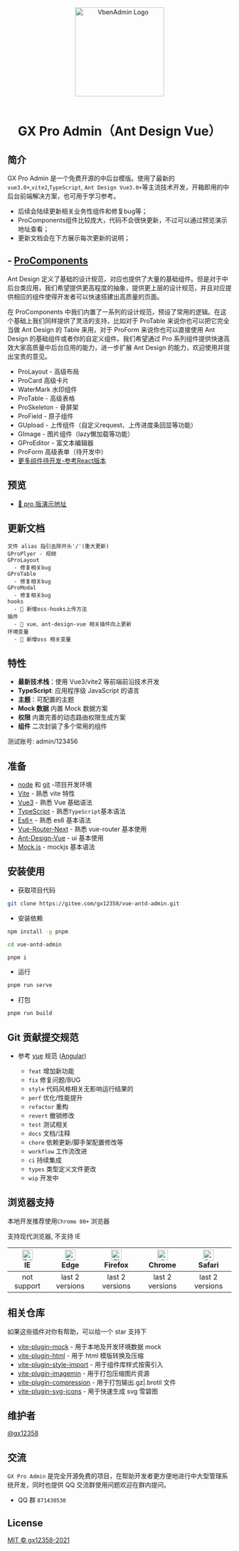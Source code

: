 <div align="center"> <a href="https://gitee.com/gx12358/vue-antd-admin"> <img alt="VbenAdmin Logo" width="200" height="200" src="https://zbbf9-hw.ahtv.cn/ahtv-obs/20210811/d5b6f8d7-b759-243d-b8f3-906a6b8570bf.png"> </a> <br> <br>

<h1>GX Pro Admin（Ant Design Vue）</h1>
</div>

## 简介

GX Pro Admin 是一个免费开源的中后台模版。使用了最新的`vue3.0+`,`vite2`,`TypeScript`, `Ant Design Vue3.0+`等主流技术开发，开箱即用的中后台前端解决方案，也可用于学习参考。

- 后续会陆续更新相关业务性组件和修复bug等；
- ProComponents组件比较庞大，代码不会很快更新，不过可以通过预览演示地址查看；
- 更新文档会在下方展示每次更新的说明；

## - [ProComponents](https://procomponents.ant.design/components)

Ant Design 定义了基础的设计规范，对应也提供了大量的基础组件。但是对于中后台类应用，我们希望提供更高程度的抽象，提供更上层的设计规范，并且对应提供相应的组件使得开发者可以快速搭建出高质量的页面。

在 ProComponents 中我们内置了一系列的设计规范，预设了常用的逻辑。在这个基础上我们同样提供了灵活的支持，比如对于 ProTable 来说你也可以把它完全当做 Ant Design 的 Table 来用，对于 ProForm 来说你也可以直接使用 Ant Design 的基础组件或者你的自定义组件。我们希望通过 Pro 系列组件提供快速高效大家高质量中后台应用的能力，进一步扩展 Ant Design 的能力，欢迎使用并提出宝贵的意见。

- ProLayout - 高级布局
- ProCard 高级卡片
- WaterMark 水印组件
- ProTable - 高级表格
- ProSkeleton - 骨屏架
- ProField - 原子组件
- GUpload - 上传组件（自定义request、上传进度条回显等功能）
- GImage - 图片组件（lazy懒加载等功能）
- GProEditor - 富文本编辑器
- ProForm 高级表单（待开发中）
- [更多组件待开发-参考React版本](https://procomponents.ant.design/components)

## 预览

- [🚀 pro 版演示地址](http://42.192.13.221/)

## 更新文档
    文件 alias 指引去除开头'/'(重大更新)
    GProPlyer - 视频
    GProLayout
      - 修复相关bug
    GProTable
      - 修复相关bug
    GProModal
      - 修复相关bug
    hooks
      - 🎉 新增oss-hooks上传方法
    插件
      - 🎉 vue、ant-design-vue 相关插件向上更新
    环境变量
      - 🎉 新增oss 相关变量

## 特性

- **最新技术栈**：使用 Vue3/vite2 等前端前沿技术开发
- **TypeScript**: 应用程序级 JavaScript 的语言
- **主题**：可配置的主题
- **Mock 数据** 内置 Mock 数据方案
- **权限** 内置完善的动态路由权限生成方案
- **组件** 二次封装了多个常用的组件

测试账号: admin/123456

## 准备

- [node](http://nodejs.org/) 和 [git](https://git-scm.com/) -项目开发环境
- [Vite](https://vitejs.dev/) - 熟悉 vite 特性
- [Vue3](https://v3.vuejs.org/) - 熟悉 Vue 基础语法
- [TypeScript](https://www.typescriptlang.org/) - 熟悉`TypeScript`基本语法
- [Es6+](http://es6.ruanyifeng.com/) - 熟悉 es6 基本语法
- [Vue-Router-Next](https://next.router.vuejs.org/) - 熟悉 vue-router 基本使用
- [Ant-Design-Vue](https://next.antdv.com/components/overview-cn/) - ui 基本使用
- [Mock.js](https://github.com/nuysoft/Mock) - mockjs 基本语法

## 安装使用

- 获取项目代码

```bash
git clone https://gitee.com/gx12358/vue-antd-admin.git
```

- 安装依赖

```bash
npm install -g pnpm

cd vue-antd-admin

pnpm i

```

- 运行

```bash
pnpm run serve
```

- 打包

```bash
pnpm run build
```

## Git 贡献提交规范

- 参考 [vue](https://github.com/vuejs/vue/blob/dev/.github/COMMIT_CONVENTION.md) 规范 ([Angular](https://github.com/conventional-changelog/conventional-changelog/tree/master/packages/conventional-changelog-angular))

  - `feat` 增加新功能
  - `fix` 修复问题/BUG
  - `style` 代码风格相关无影响运行结果的
  - `perf` 优化/性能提升
  - `refactor` 重构
  - `revert` 撤销修改
  - `test` 测试相关
  - `docs` 文档/注释
  - `chore` 依赖更新/脚手架配置修改等
  - `workflow` 工作流改进
  - `ci` 持续集成
  - `types` 类型定义文件更改
  - `wip` 开发中

## 浏览器支持

本地开发推荐使用`Chrome 80+` 浏览器

支持现代浏览器, 不支持 IE

| [<img src="https://raw.githubusercontent.com/alrra/browser-logos/master/src/edge/edge_48x48.png" alt=" Edge" width="24px" height="24px" />](http://godban.github.io/browsers-support-badges/)</br>IE | [<img src="https://raw.githubusercontent.com/alrra/browser-logos/master/src/edge/edge_48x48.png" alt=" Edge" width="24px" height="24px" />](http://godban.github.io/browsers-support-badges/)</br>Edge | [<img src="https://raw.githubusercontent.com/alrra/browser-logos/master/src/firefox/firefox_48x48.png" alt="Firefox" width="24px" height="24px" />](http://godban.github.io/browsers-support-badges/)</br>Firefox | [<img src="https://raw.githubusercontent.com/alrra/browser-logos/master/src/chrome/chrome_48x48.png" alt="Chrome" width="24px" height="24px" />](http://godban.github.io/browsers-support-badges/)</br>Chrome | [<img src="https://raw.githubusercontent.com/alrra/browser-logos/master/src/safari/safari_48x48.png" alt="Safari" width="24px" height="24px" />](http://godban.github.io/browsers-support-badges/)</br>Safari |
| :-: | :-: | :-: | :-: | :-: |
| not support | last 2 versions | last 2 versions | last 2 versions | last 2 versions |

## 相关仓库

如果这些插件对你有帮助，可以给一个 star 支持下

- [vite-plugin-mock](https://github.com/anncwb/vite-plugin-mock) - 用于本地及开发环境数据 mock
- [vite-plugin-html](https://github.com/anncwb/vite-plugin-html) - 用于 html 模版转换及压缩
- [vite-plugin-style-import](https://github.com/anncwb/vite-plugin-style-import) - 用于组件库样式按需引入
- [vite-plugin-imagemin](https://github.com/anncwb/vite-plugin-imagemin) - 用于打包压缩图片资源
- [vite-plugin-compression](https://github.com/anncwb/vite-plugin-compression) - 用于打包输出.gz|.brotil 文件
- [vite-plugin-svg-icons](https://github.com/anncwb/vite-plugin-svg-icons) - 用于快速生成 svg 雪碧图

## 维护者

[@gx12358](https://gitee.com/gx12358)

## 交流

`GX Pro Admin` 是完全开源免费的项目，在帮助开发者更方便地进行中大型管理系统开发，同时也提供 QQ 交流群使用问题欢迎在群内提问。

- QQ 群 `871430530`

## License

[MIT © gx12358-2021](./LICENSE)
